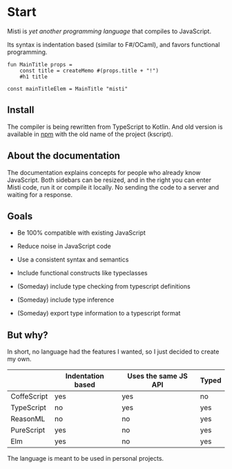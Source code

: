 # Start

Misti is _yet another programming language_ that compiles to JavaScript.

Its syntax is indentation based (similar to F#/OCaml), and favors functional programming.

```misti
fun MainTitle props =
    const title = createMemo #(props.title + "!")
    #h1 title

const mainTitleElem = MainTitle "misti"     
```

## Install

The compiler is being rewritten from TypeScript to Kotlin. And old version is available
in [npm](https://www.npmjs.com/package/kscript) with the old name of the project (kscript).

## About the documentation

The documentation explains concepts for people who already know JavaScript. Both sidebars can be
resized, and in the right you can enter Misti code, run it or compile it locally.
No sending the code to a server and waiting for a response.

## Goals

- Be 100% compatible with existing JavaScript

- Reduce noise in JavaScript code

- Use a consistent syntax and semantics

- Include functional constructs like typeclasses

- (Someday) include type checking from typescript definitions

- (Someday) include type inference

- (Someday) export type information to a typescript format

## But why?

In short, no language had the features I wanted, so I just decided to create my own.

|           | Indentation based | Uses the same JS API | Typed |
|-----------|-------------------|----------------------|-------|
|CoffeScript|yes                |yes                   |no     |
|TypeScript |no                 |yes                   |yes    |
|ReasonML   |no                 |no                    |yes    |
|PureScript |yes                |no                    |yes    |
|Elm        |yes                |no                    |yes    |

The language is meant to be used in personal projects.

